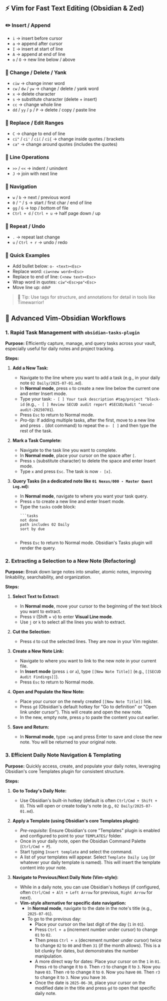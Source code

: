 ## ⚡ Vim for Fast Text Editing (Obsidian & Zed)

### ✏️ Insert / Append
- `i` → insert before cursor  
- `a` → append after cursor  
- `I` → insert at start of line  
- `A` → append at end of line  
- `o` / `O` → new line below / above  

### 🔁 Change / Delete / Yank
- `ciw` → change inner word  
- `cw` / `dw` / `yw` → change / delete / yank word  
- `x` → delete character  
- `s` → substitute character (delete + insert)  
- `cc` → change whole line  
- `dd` / `yy` / `p` / `P` → delete / copy / paste line  

### 🔀 Replace / Edit Ranges
- `C` → change to end of line  
- `ci"` / `ci'` / `ci(` / `ci{` → change inside quotes / brackets  
- `ca"` → change around quotes (includes the quotes)

### 🧱 Line Operations
- `>>` / `<<` → indent / unindent  
- `J` → join with next line  

### 🚀 Navigation
- `w` / `b` → next / previous word  
- `0` / `^` / `$` → start / first char / end of line  
- `gg` / `G` → top / bottom of file  
- `Ctrl + d` / `Ctrl + u` → half page down / up  

### 🔁 Repeat / Undo
- `.` → repeat last change  
- `u` / `Ctrl + r` → undo / redo  

### 🎯 Quick Examples
- Add bullet below: `o- <text><Esc>`  
- Replace word: `ciw<new word><Esc>`  
- Replace to end of line: `C<new text><Esc>`  
- Wrap word in quotes: `ciw"<Esc>pa"<Esc>`  
- Move line up: `ddkP`

> 🧠 Tip: Use tags for structure, and annotations for detail in tools like Timewarrior!

## 🚀 Advanced Vim-Obsidian Workflows

### 1. Rapid Task Management with `obsidian-tasks-plugin`

**Purpose:** Efficiently capture, manage, and query tasks across your vault, especially useful for daily notes and project tracking.

**Steps:**

1.  **Add a New Task:**
    *   Navigate to the line where you want to add a task (e.g., in your daily note `02 Daily/2025-07-01.md`).
    *   In **Normal mode**, press `o` to create a new line below the current one and enter Insert mode.
    *   Type your task: `- [ ] Your task description #tag/project ^block-id` (e.g., `- [ ] Review SECUD audit report #SECUD/Audit ^secud-audit-20250701`).
    *   Press `Esc` to return to Normal mode.
    *   *Pro-tip:* If adding multiple tasks, after the first, move to a new line and press `.` (dot command) to repeat the `o- [ ]` and then type the rest of the task.

2.  **Mark a Task Complete:**
    *   Navigate to the task line you want to complete.
    *   In **Normal mode**, place your cursor on the space after `[`.
    *   Press `s` (substitute character) to delete the space and enter Insert mode.
    *   Type `x` and press `Esc`. The task is now `- [x]`.

3.  **Query Tasks (in a dedicated note like `01 Nexus/000 - Master Quest Log.md`):**
    *   In **Normal mode**, navigate to where you want your task query.
    *   Press `o` to create a new line and enter Insert mode.
    *   Type the `tasks` code block:
        ```
        ```tasks
        not done
        path includes 02 Daily
        sort by due
        ```
        ```
    *   Press `Esc` to return to Normal mode. Obsidian's Tasks plugin will render the query.

### 2. Extracting a Selection to a New Note (Refactoring)

**Purpose:** Break down large notes into smaller, atomic notes, improving linkability, searchability, and organization.

**Steps:**

1.  **Select Text to Extract:**
    *   In **Normal mode**, move your cursor to the beginning of the text block you want to extract.
    *   Press `V` (Shift + v) to enter **Visual Line mode**.
    *   Use `j` or `k` to select all the lines you wish to extract.

2.  **Cut the Selection:**
    *   Press `d` to cut the selected lines. They are now in your Vim register.

3.  **Create a New Note Link:**
    *   Navigate to where you want to link to the new note in your current file.
    *   In **Insert mode** (press `i` or `a`), type `[[New Note Title]]` (e.g., `[[SECUD Audit Findings]]`).
    *   Press `Esc` to return to Normal mode.

4.  **Open and Populate the New Note:**
    *   Place your cursor on the newly created `[[New Note Title]]` link.
    *   Press `gd` (Obsidian's default hotkey for "Go to definition" or "Open link under cursor"). This will create and open the new note.
    *   In the new, empty note, press `p` to paste the content you cut earlier.

5.  **Save and Return:**
    *   In **Normal mode**, type `:wq` and press Enter to save and close the new note. You will be returned to your original note.

### 3. Efficient Daily Note Navigation & Templating

**Purpose:** Quickly access, create, and populate your daily notes, leveraging Obsidian's core Templates plugin for consistent structure.

**Steps:**

1.  **Go to Today's Daily Note:**
    *   Use Obsidian's built-in hotkey (default is often `Ctrl/Cmd + Shift + D`). This will open or create today's note (e.g., `02 Daily/2025-07-01.md`).

2.  **Apply a Template (using Obsidian's core Templates plugin):**
    *   *Pre-requisite:* Ensure Obsidian's core "Templates" plugin is enabled and configured to point to your `TEMPLATES/` folder.
    *   Once in your daily note, open the Obsidian Command Palette (`Ctrl/Cmd + P`).
    *   Start typing `Insert template` and select the command.
    *   A list of your templates will appear. Select `Template Daily Log` (or whatever your daily template is named). This will insert the template content into your note.

3.  **Navigate to Previous/Next Daily Note (Vim-style):**
    *   While in a daily note, you can use Obsidian's hotkeys (if configured, often `Ctrl/Cmd + Alt + Left Arrow` for previous, `Right Arrow` for next).
    *   **Vim-style alternative for specific date navigation:**
        *   In **Normal mode**, navigate to the date in the note's title (e.g., `2025-07-01`).
        *   To go to the previous day:
            *   Place your cursor on the last digit of the day (`1` in `01`).
            *   Press `Ctrl + a` (increment number under cursor) to change `01` to `02`.
            *   Then press `Ctrl + x` (decrement number under cursor) twice to change `02` to `00` and then `31` (if the month allows). This is a bit clunky for dates, but demonstrates the number manipulation.
            *   A more direct way for dates: Place your cursor on the `1` in `01`. Press `r0` to change it to `0`. Then `r3` to change it to `3`. Now you have `03`. Then `r0` to change it to `0`. Now you have `00`. Then `r3` to change it to `3`. Now you have `30`.
            *   Once the date is `2025-06-30`, place your cursor on the modified date in the title and press `gd` to open that specific daily note.
